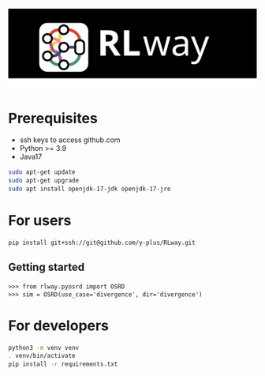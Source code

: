 ![Logo](rlway.svg)

# Prerequisites

- ssh keys to access github.com
- Python >= 3.9
- Java17

```bash
sudo apt-get update
sudo apt-get upgrade
sudo apt install openjdk-17-jdk openjdk-17-jre
```

# For users

```bash
pip install git+ssh://git@github.com/y-plus/RLway.git
```

## Getting started

```python3
>>> from rlway.pyosrd import OSRD
>>> sim = OSRD(use_case='divergence', dir='divergence')
```

# For developers

```bash
python3 -m venv venv
. venv/bin/activate
pip install -r requirements.txt
```

##
